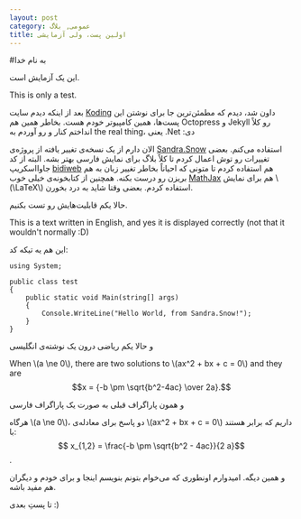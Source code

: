 ```yaml
---
layout: post
category: عمومی, بلاگ
title: اولین پست، ولی آزمایشی
---
```

#به نام خدا

این یک آزمایش است.

This is only a test.

بعد از اینکه  دیدم سایت [Koding](www.koding.com) داون شد، دیدم که مطمئن‌ترین جا برای نوشتن این پست‌ها، همین کامپیوتر خودم هست. بخاطر همین هم Octopress و Jekyll رو کلاً انداختم کنار و رو آوردم به the real thing، یعنی .Net :دی

الان دارم از یک نسخه‌ی تغییر یافته از پروژه‌ی [Sandra.Snow](https://github.com/Sandra/Sandra.Snow) استفاده می‌کنم. بعضی تغییرات رو توش اعمال کردم تا کلاً بلاگ برای نمایش فارسی بهتر بشه. البته از کد جاوااسکریپ [bidiweb](https://github.com/hasenj/bidiweb) هم استفاده کردم تا متونی که احیاناً بخاطر تغییر زبان به هم بریزن رو درست بکنه. همچنین از کتابخونه‌ی خیلی خوب [MathJax](http://mathjax.org) هم برای نمایش \\(\LaTeX\\) استفاده کردم. بعضی وقتا شاید به درد بخورن. 

حالا یکم قابلیت‌هایش رو تست بکنیم.

This is a text written in English, and yes it is displayed correctly (not that it wouldn't normally :D)



این هم یه تیکه کد:

    using System;
    
    public class test
    {
        public static void Main(string[] args)
        {
            Console.WriteLine("Hello World, from Sandra.Snow!");
        }
    }
    
و حالا یکم ریاضی درون یک نوشته‌ی انگلیسی

When \\(a \ne 0\\), there are two solutions to \\(ax^2 + bx + c = 0\\) and they are
$$x = {-b \pm \sqrt{b^2-4ac} \over 2a}.$$

و همون پاراگراف قبلی به صورت یک پاراگراف فارسی

هرگاه \\(a \ne 0\\)، دو پاسخ برای معادله‌ی \\(ax^2 + bx + c = 0\\) داریم که برابر هستند با:
$$ x_{1,2} = \frac{-b \pm \sqrt{b^2 - 4ac}}{2 a}$$.

و همین دیگه. امیدوارم اونطوری که می‌خوام بتونم بنویسم اینجا و برای خودم و دیگران هم مفید باشه.

تا پستِ بعدی :)